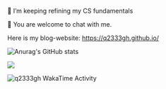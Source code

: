 🌱 I’m keeping refining my CS fundamentals  

💬 You are welcome to chat with me.  

Here is my blog-website: https://q2333gh.github.io/  

![Anurag's GitHub stats](https://github-readme-stats.vercel.app/api?username=q2333gh&count_private=true)


<img src="https://wakatime.com/badge/user/ac581895-3454-471c-a0ce-3106a6e4b74e.svg">
<!--START_SECTION:waka-->
<!--END_SECTION:waka-->


<img
  src="https://github.com/q2333gh/q2333gh/blob/master/images/stat.svg"
  alt="q2333gh WakaTime Activity"
/>
